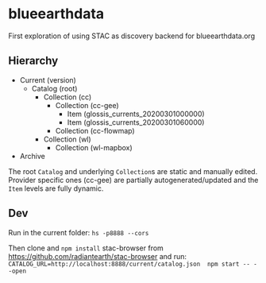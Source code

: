 # blueearthdata
First exploration of using STAC as discovery backend for blueearthdata.org

## Hierarchy

- Current (version)
  - Catalog (root)
    - Collection (cc)
      - Collection (cc-gee)
        - Item (glossis_currents_20200301000000)
        - Item (glossis_currents_20200301060000)
      - Collection (cc-flowmap)
    - Collection (wl)
      - Collection (wl-mapbox)
- Archive

The root `Catalog` and underlying `Collection`s are static and manually edited.
Provider specific ones (cc-gee) are partially autogenerated/updated and the `Item` levels are fully dynamic.

## Dev

Run in the current folder:
`hs -p8888 --cors`

Then clone and `npm install` stac-browser from https://github.com/radiantearth/stac-browser and run:
`CATALOG_URL=http://localhost:8888/current/catalog.json  npm start -- --open`



